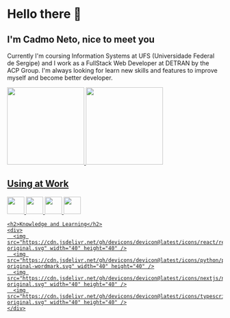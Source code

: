 # Hello there 👋
## I'm Cadmo Neto, nice to meet you
Currently I'm coursing Information Systems at UFS (Universidade Federal de Sergipe) and I work as a FullStack Web Developer at DETRAN by the ACP Group.
I'm always looking for learn new skills and features to improve myself and become better developer.

<div>
  <a href="https://github.com/CadmoNeto">
  <img loading="lazy" height="180em" src="https://github-readme-stats.vercel.app/api/top-langs/?username=CadmoNeto&layout=compact&langs_count=7&theme=dracula"/>
  <img loading="lazy" height="180em" src="https://github-readme-stats.vercel.app/api?username=CadmoNeto&show_icons=true&theme=dracula&include_all_commits=true&count_private=true"/>
</div>

<div>
  <div>
    <h2>Using at Work</h2>
    <div>
      <img loading="lazy" src="https://cdn.jsdelivr.net/gh/devicons/devicon@latest/icons/microsoftsqlserver/microsoftsqlserver-plain-wordmark.svg" width="40" height="40" />
      <img loading="lazy" src="https://cdn.jsdelivr.net/gh/devicons/devicon@latest/icons/javascript/javascript-original.svg" width="40" height="40" />
      <img loading="lazy" src="https://cdn.jsdelivr.net/gh/devicons/devicon@latest/icons/csharp/csharp-original.svg" width="40" height="40" />
      <img src="https://cdn.jsdelivr.net/gh/devicons/devicon@latest/icons/dotnetcore/dotnetcore-original.svg" width="40" height="40" />
    </div>
  
    <h2>Knowledge and Learning</h2>
    <div>
      <img src="https://cdn.jsdelivr.net/gh/devicons/devicon@latest/icons/react/react-original.svg" width="40" height="40" />
      <img src="https://cdn.jsdelivr.net/gh/devicons/devicon@latest/icons/python/python-original-wordmark.svg" width="40" height="40" />
      <img src="https://cdn.jsdelivr.net/gh/devicons/devicon@latest/icons/nextjs/nextjs-original.svg" width="40" height="40" />
      <img src="https://cdn.jsdelivr.net/gh/devicons/devicon@latest/icons/typescript/typescript-original.svg" width="40" height="40" />
    </div>
  </div>
</div>


<!--
**CadmoNeto/CadmoNeto** is a ✨ _special_ ✨ repository because its `README.md` (this file) appears on your GitHub profile.

Here are some ideas to get you started:

- 🔭 I’m currently working on ...
- 🌱 I’m currently learning ...
- 👯 I’m looking to collaborate on ...
- 🤔 I’m looking for help with ...
- 💬 Ask me about ...
- 📫 How to reach me: ...
- 😄 Pronouns: ...
- ⚡ Fun fact: ...
-->

